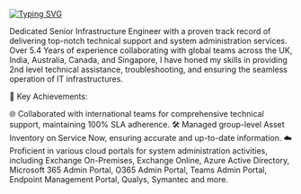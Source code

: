 [![Typing SVG](https://readme-typing-svg.demolab.com?font=Fira+Code&weight=450&size=25&pause=1000&center=true&random=true&width=475&height=80&lines=Cloud+and+DevOps+Enthusiast+%E2%98%81%EF%B8%8F;Senior+Infrastructure+Engineer+%F0%9F%A7%91%F0%9F%8F%BB%E2%80%8D%F0%9F%92%BB)](https://git.io/typing-svg)

Dedicated Senior Infrastructure Engineer with a proven track record of delivering top-notch technical support and system administration services. Over 5.4 Years of experience collaborating with global teams across the UK, India, Australia, Canada, and Singapore, I have honed my skills in providing 2nd level technical assistance, troubleshooting, and ensuring the seamless operation of IT infrastructures.

🚀 Key Achievements:

🌐 Collaborated with international teams for comprehensive technical support, maintaining 100% SLA adherence.
🛠 Managed group-level Asset Inventory on Service Now, ensuring accurate and up-to-date information.
☁️ Proficient in various cloud portals for system administration activities, including Exchange On-Premises, Exchange Online, Azure Active Directory, Microsoft 365 Admin Portal, O365 Admin Portal, Teams Admin Portal, Endpoint Management Portal, Qualys, Symantec and more.
